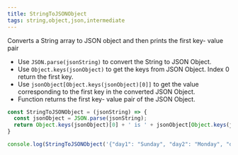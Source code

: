 ```yaml
---
title: StringToJSONObject
tags: string,object,json,intermediate
---
```


Converts a String array to JSON object and then prints the first key- value pair

- Use `JSON.parse(jsonString)` to convert the String to JSON Object.
- Use `Object.keys(jsonObject)` to get the keys from JSON Object. Index 0 return the first key.
- Use `jsonObject[Object.keys(jsonObject)[0]]` to get the value corresponding to the first key in the converted JSON Object.
- Function returns the first key- value pair of the JSON Object.

```js
const StringToJSONObject = (jsonString) => {
  const jsonObject = JSON.parse(jsonString);
  return Object.keys(jsonObject)[0] + ' is ' + jsonObject[Object.keys(jsonObject)[0]];
}
```

```js
console.log(StringToJSONObject('{"day1": "Sunday", "day2": "Monday", "day3": "Tuesday", "day4": "Wednesday", "day5": "Thursday", "day6": "Friday", "day7": "Saturday"}')); // 'day1 is Sunday'
```
